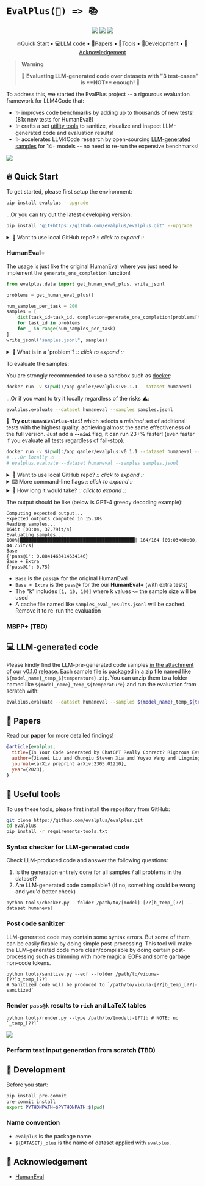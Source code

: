 # `EvalPlus(📖) => 📚`

<p align="center">
    <a href="https://pypi.org/project/evalplus/"><img src="https://img.shields.io/pypi/v/evalplus?color=g"></a>
    <a href="https://github.com/evalplus/evalplus/blob/master/LICENSE"><img src="https://img.shields.io/pypi/l/evalplus"></a>
    <a href="https://hub.docker.com/r/ganler/evalplus" title="Docker"><img src="https://img.shields.io/docker/image-size/ganler/evalplus"></a>
</p>


<p align="center">
    <a href="#-Quick-Start">🔥Quick Start</a> •
    <a href="#-LLM-generated-code">💻LLM code</a> •
    <a href="#-Papers">📜Papers</a> •
    <a href="#-Useful-tools">🔨Tools</a> •
    <a href="#-Development">👷Development</a> •
    <a href="#-Acknowledgement">🙏Acknowledgement</a>
</p>

> **Warning**
> <div align="center">
> <b>
> 🚨 Evaluating LLM-generated code over datasets with "3 test-cases" is **NOT** enough! 🚨
> </b>
> </div>

To address this, we started the EvalPlus project -- a rigourous evaluation framework for LLM4Code that:

+ ✨ improves code benchmarks by adding up to thousands of new tests! (81x new tests for HumanEval!)
+ ✨ crafts a set [utility tools](#useful-tools) to sanitize, visualize and inspect LLM-generated code and evaluation results!
+ ✨ accelerates LLM4Code research by open-sourcing [LLM-generated samples](https://github.com/evalplus/evalplus/releases/tag/v0.1.0) for 14+ models -- no need to re-run the expensive benchmarks!

![](./gallary/overview.png)

## 🔥 Quick Start

To get started, please first setup the environment:

```bash
pip install evalplus --upgrade
```

...Or you can try out the latest developing version:


```bash
pip install "git+https://github.com/evalplus/evalplus.git" --upgrade
```

<details><summary>🤔 Want to use local GitHub repo? <i>:: click to expand ::</i></summary>
<div>

```bash
git clone https://github.com/evalplus/evalplus.git
cd evalplus
export PYTHONPATH=$PYTHONPATH:$(pwd)
pip install -r requirements.txt
```

</div>
</details>

### HumanEval+

The usage is just like the original HumanEval where you just need to implement the `generate_one_completion` function!

```python
from evalplus.data import get_human_eval_plus, write_jsonl

problems = get_human_eval_plus()

num_samples_per_task = 200
samples = [
    dict(task_id=task_id, completion=generate_one_completion(problems[task_id]["prompt"]))
    for task_id in problems
    for _ in range(num_samples_per_task)
]
write_jsonl("samples.jsonl", samples)
```

<details><summary>🤔 What is in a `problem`? <i>:: click to expand ::</i></summary>
<div>

* `task_id` is the identifier string for the task
* `entry_point` is name of the function
* `prompt` is the function signature with docstring
+ `canonical_solution` is the ground-truth implementation (re-implemented to fix bugs in HumanEval)
+ `base_input` is the test inputs in original HumanEval
+ `plus_input` is the test inputs brought by EvalPlus

</div>
</details>

To evaluate the samples:

You are strongly recommended to use a sandbox such as [docker](https://docs.docker.com/get-docker/):

```bash
docker run -v $(pwd):/app ganler/evalplus:v0.1.1 --dataset humaneval --samples samples.jsonl
```

...Or if you want to try it locally regardless of the risks ⚠️:

```bash
evalplus.evaluate --dataset humaneval --samples samples.jsonl
```

🚀 **Try out `HumanEvalPlus-Mini`!** which selects a *minimal* set of additional tests with the highest quality, achieving almost the same effectiveness of the full version. Just add a **`--mini`** flag, it can run 23+% faster! (even faster if you evaluate all tests regardless of fail-stop).

```bash
docker run -v $(pwd):/app ganler/evalplus:v0.1.1 --dataset humaneval --samples samples.jsonl --mini
# ...Or locally ⚠️
# evalplus.evaluate --dataset humaneval --samples samples.jsonl
```

<details><summary>🤔 Want to use local GitHub repo? <i>:: click to expand ::</i></summary>
<div>

```bash
python evalplus/evaluate.py --dataset humaneval --samples samples.jsonl
```

</div>
</details>

<details><summary>⌨️ More command-line flags <i>:: click to expand ::</i></summary>
<div>

* `--parallel`: by default half of the cores
* `--base-only` (store_ture): only run base HumanEval tests
* `--i-just-wanna-run`: force a re-run

</div>
</details>

<details><summary>🤔 How long it would take? <i>:: click to expand ::</i></summary>
<div>

When running 200 samples x 164 tasks x ~775 tests, it can take around 4-8 minute by using `--parallel 64` and `--test-details`.
Here are some tips to speed up the evaluation:

* Use `--parallel $(nproc)`
* Do not use `--test-details` if you just want to quickly get pass@k as `--test-details` will run all tests (~775 on average for each task), while without `--test-details` the testing for a sample stops immediately when it fails the first test.
* Use our pre-evaluated results (see [LLM-generated code](#-LLM-generated-code))
* We will release an distilled version of HumanEval+ soon. Stay tuned!

</div>
</details>

The output should be like (below is GPT-4 greedy decoding example):

```
Computing expected output...
Expected outputs computed in 15.18s
Reading samples...
164it [00:04, 37.79it/s]
Evaluating samples...
100%|██████████████████████████████████████████| 164/164 [00:03<00:00, 44.75it/s]
Base
{'pass@1': 0.8841463414634146}
Base + Extra
{'pass@1': 0.75}
```

- `Base` is the `pass@k` for the original HumanEval
- `Base + Extra` is the `pass@k` for the our **HumanEval+** (with extra tests)
- The "k" includes `[1, 10, 100]` where k values `<=` the sample size will be used
- A cache file named like `samples_eval_results.jsonl` will be cached. Remove it to re-run the evaluation

### MBPP+ (TBD)


## 💻 LLM-generated code

Please kindly find the LLM-pre-generated code samples [in the attachment of our v0.1.0 release](https://github.com/evalplus/evalplus/releases/tag/v0.1.0).
Each sample file is packaged in a zip file named like `${model_name}_temp_${temperature}.zip`.
You can unzip them to a folder named like `${model_name}_temp_${temperature}` and run the evaluation from scratch with:

```bash
evalplus.evaluate --dataset humaneval --samples ${model_name}_temp_${temperature}
```

## 📜 Papers

Read our [**paper**](https://arxiv.org/abs/2305.01210) for more detailed findings!

```bibtex
@article{evalplus,
  title={Is Your Code Generated by ChatGPT Really Correct? Rigorous Evaluation of Large Language Models for Code Generation},
  author={Jiawei Liu and Chunqiu Steven Xia and Yuyao Wang and Lingming Zhang},
  journal={arXiv preprint arXiv:2305.01210},
  year={2023},
}
```

## 🔨 Useful tools

To use these tools, please first install the repository from GitHub:

```bash
git clone https://github.com/evalplus/evalplus.git
cd evalplus
pip install -r requirements-tools.txt
```

### Syntax checker for LLM-generated code

Check LLM-produced code and answer the following questions:

1. Is the generation entirely done for all samples / all problems in the dataset?
2. Are LLM-generated code compilable? (if no, something could be wrong and you'd better check)

```shell
python tools/checker.py --folder /path/to/[model]-[??]b_temp_[??] --dataset humaneval
```

### Post code sanitizer

LLM-generated code may contain some syntax errors.
But some of them can be easily fixable by doing simple post-processing.
This tool will make the LLM-generated code more clean/compilable by doing certain post-processing such as trimming with more magical EOFs and some garbage non-code tokens.

```shell
python tools/sanitize.py --eof --folder /path/to/vicuna-[??]b_temp_[??]
# Sanitized code will be produced to `/path/to/vicuna-[??]b_temp_[??]-sanitized`
```

### Render `pass@k` results to `rich` and LaTeX tables

```shell
python tools/render.py --type /path/to/[model]-[??]b # NOTE: no `_temp_[??]`
```

![](./gallary/render.gif)

### Perform test input generation from scratch (TBD)


## 👷 Development

Before you start:

```bash
pip install pre-commit
pre-commit install
export PYTHONPATH=$PYTHONPATH:$(pwd)
```

### Name convention

- `evalplus` is the package name.
- `${DATASET}_plus` is the name of dataset applied with `evalplus`.


## 🙏 Acknowledgement

- [HumanEval](https://github.com/openai/human-eval)
